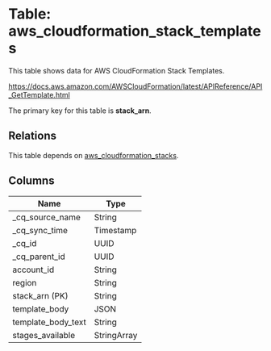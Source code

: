 # Table: aws_cloudformation_stack_templates

This table shows data for AWS CloudFormation Stack Templates.

https://docs.aws.amazon.com/AWSCloudFormation/latest/APIReference/API_GetTemplate.html

The primary key for this table is **stack_arn**.

## Relations

This table depends on [aws_cloudformation_stacks](aws_cloudformation_stacks).

## Columns

| Name          | Type          |
| ------------- | ------------- |
|_cq_source_name|String|
|_cq_sync_time|Timestamp|
|_cq_id|UUID|
|_cq_parent_id|UUID|
|account_id|String|
|region|String|
|stack_arn (PK)|String|
|template_body|JSON|
|template_body_text|String|
|stages_available|StringArray|